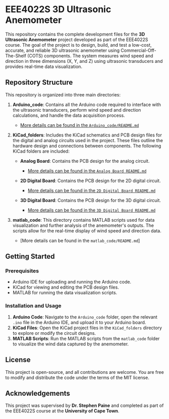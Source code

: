 # EEE4022S 3D Ultrasonic Anemometer

This repository contains the complete development files for the **3D Ultrasonic Anemometer** project developed as part of the EEE4022S course. The goal of the project is to design, build, and test a low-cost, accurate, and reliable 3D ultrasonic anemometer using Commercial-Off-The-Shelf (COTS) components. The system measures wind speed and direction in three dimensions (X, Y, and Z) using ultrasonic transducers and provides real-time data visualization.

## Repository Structure

This repository is organized into three main directories:

1. **Arduino_code**: Contains all the Arduino code required to interface with the ultrasonic transducers, perform wind speed and direction calculations, and handle the data acquisition process.
   - [More details can be found in the `Arduino_code/README.md`](https://github.com/dylankuming/EEE4022S_3D_Ultrasonic_Anemometer/blob/main/Arduino_code/README.md)

2. **KiCad_folders**: Includes the KiCad schematics and PCB design files for the digital and analog circuits used in the project. These files outline the hardware design and connections between components. The following KiCad folders are included:

   - **Analog Board**: Contains the PCB design for the analog circuit.
     - [More details can be found in the `Analog Board README.md`](https://github.com/dylankuming/EEE4022S_3D_Ultrasonic_Anemometer/blob/main/KiCad_folders/analog_board/README.md)

   - **2D Digital Board**: Contains the PCB design for the 2D digital circuit.
     - [More details can be found in the `2D Digital Board README.md`](https://github.com/dylankuming/EEE4022S_3D_Ultrasonic_Anemometer/tree/main/KiCad_folders/2d_digital_board#readme)

   - **3D Digital Board**: Contains the PCB design for the 3D digital circuit.
     - [More details can be found in the `3D Digital Board README.md`](https://github.com/dylankuming/EEE4022S_3D_Ultrasonic_Anemometer/commit/288637a0b4d976682cc4027f3ba4eee36e0901f0)


3. **matlab_code**: This directory contains MATLAB scripts used for data visualization and further analysis of the anemometer's outputs. The scripts allow for the real-time display of wind speed and direction data.
   - [More details can be found in the `matlab_code/README.md`]

## Getting Started

### Prerequisites

- Arduino IDE for uploading and running the Arduino code.
- KiCad for viewing and editing the PCB design files.
- MATLAB for running the data visualization scripts.

### Installation and Usage

1. **Arduino Code**: Navigate to the `Arduino_code` folder, open the relevant `.ino` file in the Arduino IDE, and upload it to your Arduino board.
2. **KiCad Files**: Open the KiCad project files in the `KiCad_folders` directory to explore or modify the circuit designs.
3. **MATLAB Scripts**: Run the MATLAB scripts from the `matlab_code` folder to visualize the wind data captured by the anemometer.


## License

This project is open-source, and all contributions are welcome. You are free to modify and distribute the code under the terms of the MIT license.


## Acknowledgements

This project was supervised by **Dr. Stephen Paine** and completed as part of the EEE4022S course at the **University of Cape Town**.
